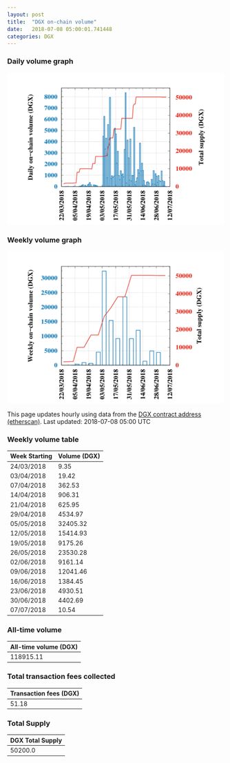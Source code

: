 ```yaml
---
layout: post
title:  "DGX on-chain volume"
date:   2018-07-08 05:00:01.741448
categories: DGX
---
```


### Daily volume graph

![DGX daily volume graph](dgxvolume_scripts/daily.png)

### Weekly volume graph

![DGX weekly volume graph](dgxvolume_scripts/out.png)

This page updates hourly using data from the [DGX contract address (etherscan)](https://etherscan.io/token/0x4f3afec4e5a3f2a6a1a411def7d7dfe50ee057bf). Last updated:
2018-07-08 05:00 UTC

### Weekly volume table

Week Starting | Volume (DGX)
--- | ---
24/03/2018|9.35
03/04/2018|19.42
07/04/2018|362.53
14/04/2018|906.31
21/04/2018|625.95
29/04/2018|4534.97
05/05/2018|32405.32
12/05/2018|15414.93
19/05/2018|9175.26
26/05/2018|23530.28
02/06/2018|9161.14
09/06/2018|12041.46
16/06/2018|1384.45
23/06/2018|4930.51
30/06/2018|4402.69
07/07/2018|10.54


### All-time volume

| All-time volume (DGX) |
| --- |
|118915.11|

### Total transaction fees collected

| Transaction fees (DGX) |
| --- |
|51.18|

### Total Supply

| DGX Total Supply |
| --- |
|50200.0|

